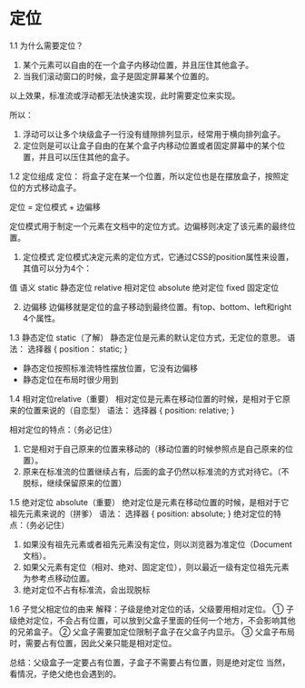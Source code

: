 #  定位
1.1  为什么需要定位？
1. 某个元素可以自由的在一个盒子内移动位置，并且压住其他盒子。
2. 当我们滚动窗口的时候，盒子是固定屏幕某个位置的。

以上效果，标准流或浮动都无法快速实现，此时需要定位来实现。

所以： 
1. 浮动可以让多个块级盒子一行没有缝隙排列显示，经常用于横向排列盒子。
2. 定位则是可以让盒子自由的在某个盒子内移动位置或者固定屏幕中的某个位置，并且可以压住其他的盒子。

1.2 定位组成
定位： 将盒子定在某一个位置，所以定位也是在摆放盒子，按照定位的方式移动盒子。

定位 = 定位模式 + 边偏移

定位模式用于制定一个元素在文档中的定位方式。边偏移则决定了该元素的最终位置。

1. 定位模式
定位模式决定元素的定位方式，它通过CSS的position属性来设置，其值可以分为4个：

 值              语义
 static          静态定位
 relative        相对定位
 absolute        绝对定位
 fixed           固定定位

2. 边偏移
边偏移就是定位的盒子移动到最终位置。有top、bottom、left和right 4个属性。


1.3 静态定位 static（了解）
  静态定位是元素的默认定位方式，无定位的意思。
  语法：
    选择器 {
        position： static;
    }
  - 静态定位按照标准流特性摆放位置，它没有边偏移
  - 静态定位在布局时很少用到

1.4 相对定位relative（重要）
  相对定位是元素在移动位置的时候，是相对于它原来的位置来说的（自恋型）
  语法：
  选择器 {
      position: relative;
  }

  相对定位的特点：（务必记住）
  1. 它是相对于自己原来的位置来移动的（移动位置的时候参照点是自己原来的位置）。
  2. 原来在标准流的位置继续占有，后面的盒子仍然以标准流的方式对待它。（不脱标，继续保留原来的位置）

1.5 绝对定位 absolute（重要）
  绝对定位是元素在移动位置的时候，是相对于它祖先元素来说的（拼爹）
    语法：
    选择器 {
        position: absolute;
    }
  绝对定位的特点：（务必记住）
  1. 如果没有祖先元素或者祖先元素没有定位，则以浏览器为准定位（Document文档）。
  2. 如果父元素有定位（相对、绝对、固定定位），则以最近一级有定位祖先元素为参考点移动位置。
  3. 绝对定位不占有标准流，会出现脱标


1.6 子觉父相定位的由来
解释：子级是绝对定位的话，父级要用相对定位。
① 子级绝对定位，不会占有位置，可以放到父盒子里面的任何一个地方，不会影响其他的兄弟盒子。
② 父盒子需要加定位限制子盒子在父盒子内显示。
③ 父盒子布局时，需要占有位置，因此父亲只能是相对定位。

总结：父级盒子一定要占有位置，子盒子不需要占有位置，则是绝对定位
当然，看情况，子绝父绝也会遇到的。